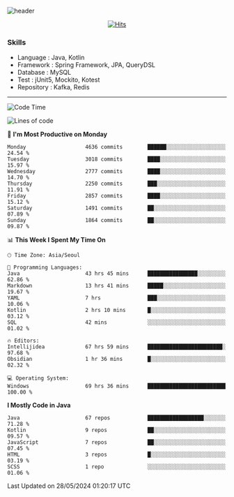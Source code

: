 <!-- Github Profile Readme로 프로필 꾸미기 : https://zzsza.github.io/development/2020/07/10/make-github-profile-readme/ -->

<!-- github theme -->
  <!-- 
    ![header](https://capsule-render.vercel.app/api?type=slice&color=e0f0e3&height=150&section=header&text=beasy&fontSize=45)
  -->
  ![header](https://capsule-render.vercel.app/api?type=soft&color=e0f0e3&height=150&section=header&text=Choi-YongSeok&fontSize=55&animation=twinkling)


<!-- hits count : https://hits.seeyoufarm.com/ -->
<div align=center>
    
  [![Hits](https://hits.seeyoufarm.com/api/count/incr/badge.svg?url=https%3A%2F%2Fgithub.com%2Fchoi-ys&count_bg=%2379C83D&title_bg=%23555555&icon=&icon_color=%23E7E7E7&title=hits&edge_flat=false)](https://hits.seeyoufarm.com)

</div>


<!-- Committed Top Lang -->
<div align=center>
</div>


### Skills
 - Language : Java, Kotlin
 - Framework : Spring Framework, JPA, QueryDSL
 - Database : MySQL
 - Test : jUnit5, Mockito, Kotest
 - Repository : Kafka, Redis

---

<!--START_SECTION:waka-->
![Code Time](http://img.shields.io/badge/Code%20Time-4%2C037%20hrs%2016%20mins-blue)

![Lines of code](https://img.shields.io/badge/From%20Hello%20World%20I%27ve%20Written-14.8%20million%20lines%20of%20code-blue)

📅 **I'm Most Productive on Monday** 

```text
Monday                   4636 commits        ██████░░░░░░░░░░░░░░░░░░░   24.54 % 
Tuesday                  3018 commits        ████░░░░░░░░░░░░░░░░░░░░░   15.97 % 
Wednesday                2777 commits        ████░░░░░░░░░░░░░░░░░░░░░   14.70 % 
Thursday                 2250 commits        ███░░░░░░░░░░░░░░░░░░░░░░   11.91 % 
Friday                   2857 commits        ████░░░░░░░░░░░░░░░░░░░░░   15.12 % 
Saturday                 1491 commits        ██░░░░░░░░░░░░░░░░░░░░░░░   07.89 % 
Sunday                   1864 commits        ██░░░░░░░░░░░░░░░░░░░░░░░   09.87 % 
```


📊 **This Week I Spent My Time On** 

```text
🕑︎ Time Zone: Asia/Seoul

💬 Programming Languages: 
Java                     43 hrs 45 mins      ████████████████░░░░░░░░░   62.86 % 
Markdown                 13 hrs 41 mins      █████░░░░░░░░░░░░░░░░░░░░   19.67 % 
YAML                     7 hrs               ███░░░░░░░░░░░░░░░░░░░░░░   10.06 % 
Kotlin                   2 hrs 10 mins       █░░░░░░░░░░░░░░░░░░░░░░░░   03.12 % 
SQL                      42 mins             ░░░░░░░░░░░░░░░░░░░░░░░░░   01.02 % 

🔥 Editors: 
Intellijidea             67 hrs 59 mins      ████████████████████████░   97.68 % 
Obsidian                 1 hr 36 mins        █░░░░░░░░░░░░░░░░░░░░░░░░   02.32 % 

💻 Operating System: 
Windows                  69 hrs 36 mins      █████████████████████████   100.00 % 
```

**I Mostly Code in Java** 

```text
Java                     67 repos            ██████████████████░░░░░░░   71.28 % 
Kotlin                   9 repos             ██░░░░░░░░░░░░░░░░░░░░░░░   09.57 % 
JavaScript               7 repos             ██░░░░░░░░░░░░░░░░░░░░░░░   07.45 % 
HTML                     3 repos             █░░░░░░░░░░░░░░░░░░░░░░░░   03.19 % 
SCSS                     1 repo              ░░░░░░░░░░░░░░░░░░░░░░░░░   01.06 % 
```




 Last Updated on 28/05/2024 01:20:17 UTC
<!--END_SECTION:waka-->

<!-- 
![footer](https://capsule-render.vercel.app/api?section=footer&type=slice&color=e0f0e3)
-->

